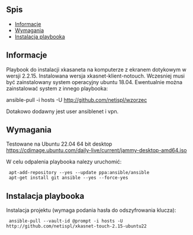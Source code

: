 
## Spis
* [Informacje](#Informacje)
* [Wymagania](#Wymagania)
* [Instalacja playbooka](#Instalacja)

## Informacje
Playbook do instalacji xkasaneta na komputerze z ekranem dotykowym w wersji 2.2.15. Instalowana wersja xkasnet-klient-notouch. Wczesniej musi być zainstalowany system operacyjny ubuntu 18.04.
Ewentualnie można zainstalować system z innego playbooka:

ansible-pull -i hosts -U http://github.com/netispl/wzorzec

Dotakowo dodawny jest user ansiblenet i vpn.

## Wymagania
Testowane na Ubuntu 22.04 64 bit desktop
https://cdimage.ubuntu.com/daily-live/current/jammy-desktop-amd64.iso

W celu odpalenia playbooka nalezy uruchomić:

```
 apt-add-repository --yes --update ppa:ansible/ansible
 apt-get install git ansible --yes --force-yes
```

## Instalacja playbooka
Instalacja projektu (wymaga podania hasła do odszyfrowania klucza):

```
 ansible-pull --vault-id @prompt -i hosts -U http://github.com/netispl/xkasnet-touch-2.15-ubuntu22
```


